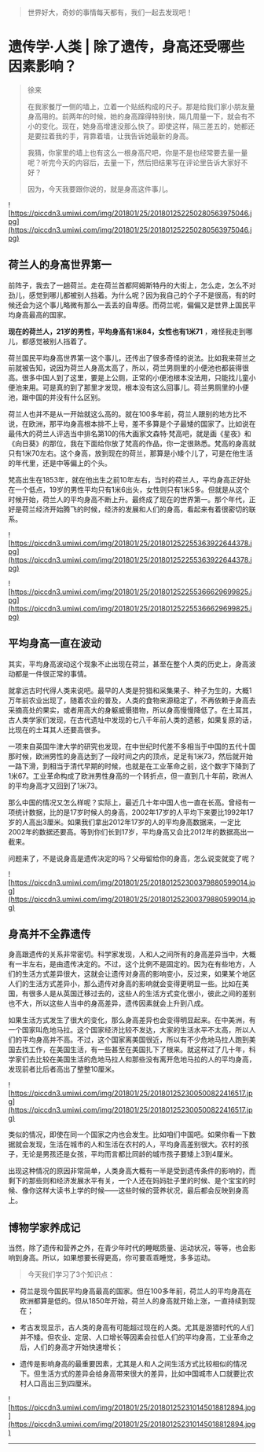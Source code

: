 > 世界好大，奇妙的事情每天都有，我们一起去发现吧！

# 遗传学·人类 | 除了遗传，身高还受哪些因素影响？

> 徐来
> 
> 在我家餐厅一侧的墙上，立着一个贴纸构成的尺子。那是给我们家小朋友量身高用的。前两年的时候，她的身高蹿得特别快，隔几周量一下，就会有不小的变化。现在，她身高增速没那么快了。即使这样，隔三差五的，她都还是要拉着我的手，背靠着墙，让我告诉她最新的身高。
> 
> 我猜，你家里的墙上也有这么一根身高尺吧，你是不是也经常要去量一量呢？听完今天的内容后，去量一下，然后把结果写在评论里告诉大家好不好？
> 
> 因为，今天我要跟你说的，就是身高这件事儿。

![https://piccdn3.umiwi.com/img/201801/25/201801252250280563975046.jpg](https://piccdn3.umiwi.com/img/201801/25/201801252250280563975046.jpg)

## 荷兰人的身高世界第一

前阵子，我去了一趟荷兰。走在荷兰首都阿姆斯特丹的大街上，怎么走，怎么不对劲儿，感觉到哪儿都被别人挡着。为什么呢？因为我自己的个子不是很高，有的时候还会为这个事儿略微有那么一丢丢的自卑感。而荷兰呢，偏偏又是世界上国民平均身高最高的国家。

 **现在的荷兰人，21岁的男性，平均身高有1米84，女性也有1米71** ，难怪我走到哪儿，都感觉被别人挡着了。

荷兰国民平均身高世界第一这个事儿，还传出了很多奇怪的说法。比如我来荷兰之前就被告知，说因为荷兰人身高太高了，所以，荷兰男厕里的小便池也都装得很高。很多中国人到了这里，要是上公厕，正常的小便池根本没法用，只能找儿童小便池来用。可是真的到了那里才发现，根本没有这么回事儿。荷兰男厕里的小便池，跟中国的并没有什么区别。

荷兰人也并不是从一开始就这么高的。就在100多年前，荷兰人跟别的地方比不说，在欧洲，那平均身高根本排不上号，差不多算是个子最矮的国家了。比如说在最伟大的荷兰人评选当中排名第10的伟大画家文森特·梵高吧，就是画《星夜》和《向日葵》的那位，我在下面给你放了梵高的作品，你一定很熟悉。梵高的身高就只有1米70左右。这个身高，放到现在的荷兰，那算是小矮个儿了，可是在他生活的年代里，还是中等偏上的个头。

梵高出生在1853年，就在他出生之前10年左右，当时的荷兰人，平均身高正好处在一个低点，19岁的男性平均只有1米6出头，女性则只有1米5多。但就是从这个时候开始，荷兰人的平均身高不断上升。最终成了现在的世界第一。那个年代，正好是荷兰经济开始腾飞的时候，经济的发展和人们的身高，看起来有着很密切的联系。

![https://piccdn3.umiwi.com/img/201801/25/201801252255363922644378.jpg](https://piccdn3.umiwi.com/img/201801/25/201801252255363922644378.jpg)

![https://piccdn3.umiwi.com/img/201801/25/201801252255366629699825.jpg](https://piccdn3.umiwi.com/img/201801/25/201801252255366629699825.jpg)

## 平均身高一直在波动

其实，平均身高波动这个现象不止出现在荷兰，甚至在整个人类的历史上，身高波动都是一件很正常的事情。

就拿远古时代得人类来说吧。最早的人类是狩猎和采集果子、种子为生的，大概1万年前农业出现了，随着农业的普及，人类的食物来源稳定了，不再依赖于身高去采摘高处的果实，或者用高大的身躯威慑猎物，所以身高慢慢降低了。在土耳其，古人类学家们发现，在古代遗址中发现的七八千年前人类的遗骸，如果复原的话，比现在的土耳其人还要高很多。

一项来自英国牛津大学的研究也发现，在中世纪时代差不多相当于中国的五代十国那时候，欧洲男性的身高达到了一段时间之内的顶点，足足有1米73，然后就开始一路下滑，到相当于清代早期的时候，也就是在工业革命之前，这个数字下降到了1米67。工业革命构成了欧洲男性身高的一个转折点，但一直到几十年前，欧洲人的平均身高才又回到了1米73。

那么中国的情况又怎么样呢？实际上，最近几十年中国人也一直在长高。曾经有一项统计数据，比的是17岁时候人的身高，2002年17岁的人平均下来要比1992年17岁的人高出3厘米。如果我们拿出2012年17岁的人的平均身高数据来，一定比2002年的数据还要高。等到你们长到17岁，平均身高又会比2012年的数据高出一截来。

问题来了，不是说身高是遗传决定的吗？父母留给你的身高，怎么说变就变了呢？

![https://piccdn3.umiwi.com/img/201801/25/201801252300379880599014.jpg](https://piccdn3.umiwi.com/img/201801/25/201801252300379880599014.jpg)

## 身高并不全靠遗传

身高跟遗传的关系非常密切。科学家发现，人和人之间所有的身高差异当中，大概有一半左右，是由遗传决定的。不过，这个比例不是固定的。因为在有些地方，人们的生活方式差异很大，这就会让遗传对身高的影响变小，反过来，如果某个地区人们的生活方式差异小，那么遗传对身高的影响就会变得更明显一些。比如在美国，有很多人是从英国迁移过去的，这些人的生活方式变化很小，彼此之间的差别也不大，所以这些人当中的身高差异，遗传因素就会上升到八成。

如果生活方式发生了很大的变化，那么身高差异也会变得明显起来。在中美洲，有一个国家叫危地马拉。这个国家经济比较不发达，大家的生活水平不太高，所以人们的平均身高并不高。不过，这个国家离美国很近，所以有不少危地马拉人跑到美国去找工作，在美国生活，有一些甚至在美国扎下了根来。就这样过了几十年，科学家们去比较在美国生活的危地马拉人和那些没有离开危地马拉的人的平均身高，发现前者比后者高出了整整10厘米。

![https://piccdn3.umiwi.com/img/201801/25/201801252300500822416517.jpg](https://piccdn3.umiwi.com/img/201801/25/201801252300500822416517.jpg)

类似的情况，即使在同一个国家之内也会发生。比如咱们中国吧。如果你看一下数据就会发现，生活在城市的人和生活在农村的人，平均身高差别很大。农村的孩子，无论是男孩还是女孩，平均而言都比同龄的城市孩子要矮上3到4厘米。

出现这种情况的原因非常简单，人类身高大概有一半是受到遗传条件的影响的，而剩下的那些则和经济发展水平有关，一个人还在妈妈肚子里的时候、是个宝宝的时候、像你这样大读书上学的时候——这些时候的营养状况，最后都会反映到身高上。

## 博物学家养成记

当然，除了遗传和营养之外，在青少年时代的睡眠质量、运动状况，等等，也会影响到身高。所以，如果想要长得更高，你可要乖乖睡觉，多多运动。

> 今天我们学习了3个知识点：

* 荷兰是现今国民平均身高最高的国家。但在100多年前，荷兰人的平均身高在欧洲都算是低的。但从1850年开始，荷兰人的身高就开始上涨，一直持续到现在；

* 考古发现显示，古人类的身高有可能超过现在的人类。尤其是游猎时代的人们并不矮。但农业、定居、人口增长等因素会拉低人们的平均身高，工业革命之后，人们的身高才开始快速增长；

* 遗传是影响身高的最重要因素，尤其是人和人之间生活方式比较相似的情况下。但生活方式的差异会给身高带来很大的差异，比如中国城市人口就要比农村人口高出三到四厘米。

![https://piccdn3.umiwi.com/img/201801/25/201801252310145018812894.jpg](https://piccdn3.umiwi.com/img/201801/25/201801252310145018812894.jpg)

---
